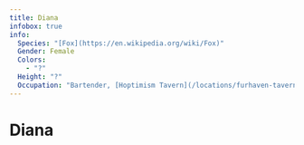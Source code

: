 ```yaml
---
title: Diana
infobox: true
info:
  Species: "[Fox](https://en.wikipedia.org/wiki/Fox)"
  Gender: Female
  Colors:
    - "?"
  Height: "?"
  Occupation: "Bartender, [Hoptimism Tavern](/locations/furhaven-tavern)"
---
```


# Diana
